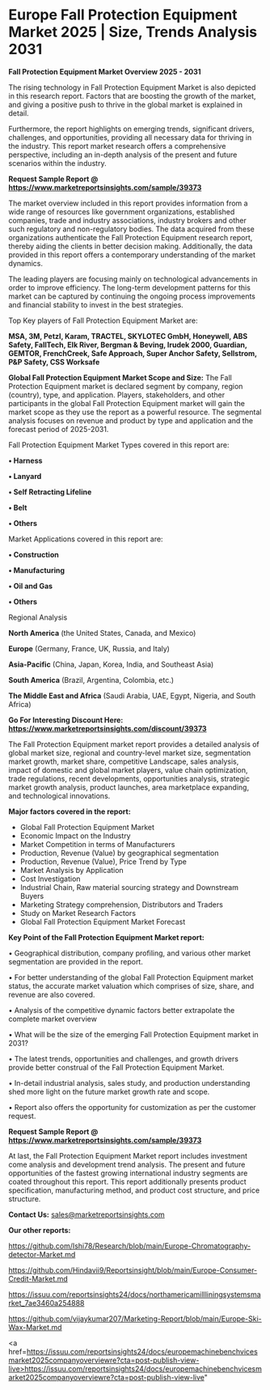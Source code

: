 # Europe Fall Protection Equipment Market 2025 | Size, Trends Analysis 2031

<Strong> Fall Protection Equipment Market Overview 2025 - 2031</strong>

The rising technology in Fall Protection Equipment Market is also depicted in this research report. Factors that are boosting the growth of the market, and giving a positive push to thrive in the global market is explained in detail.

Furthermore, the report highlights on emerging trends, significant drivers, challenges, and opportunities, providing all necessary data for thriving in the industry. This report market research offers a comprehensive perspective, including an in-depth analysis of the present and future scenarios within the industry.

<strong>Request Sample Report @ <a href=https://www.marketreportsinsights.com/sample/39373>https://www.marketreportsinsights.com/sample/39373</a></strong>

The market overview included in this report provides information from a wide range of resources like government organizations, established companies, trade and industry associations, industry brokers and other such regulatory and non-regulatory bodies. The data acquired from these organizations authenticate the Fall Protection Equipment research report, thereby aiding the clients in better decision making. Additionally, the data provided in this report offers a contemporary understanding of the market dynamics.

The leading players are focusing mainly on technological advancements in order to improve efficiency. The long-term development patterns for this market can be captured by continuing the ongoing process improvements and financial stability to invest in the best strategies.

Top Key players of Fall Protection Equipment Market are:

<strong>MSA, 3M, Petzl, Karam, TRACTEL, SKYLOTEC GmbH, Honeywell, ABS Safety, FallTech, Elk River, Bergman & Beving, Irudek 2000, Guardian, GEMTOR, FrenchCreek, Safe Approach, Super Anchor Safety, Sellstrom, P&P Safety, CSS Worksafe</strong>

<strong><b>Global Fall Protection Equipment Market Scope and Size:</b></strong>
The Fall Protection Equipment market is declared segment by company, region (country), type, and application. Players, stakeholders, and other participants in the global Fall Protection Equipment market will gain the market scope as they use the report as a powerful resource. The segmental analysis focuses on revenue and product by type and application and the forecast period of 2025-2031.

Fall Protection Equipment Market Types covered in this report are:

<strong>•  Harness

•  Lanyard

•  Self Retracting Lifeline

•  Belt

•  Others</strong>

Market Applications covered in this report are:

<strong>•  Construction

•  Manufacturing

•  Oil and Gas

•  Others</strong> 

Regional Analysis

<strong>North America</strong> (the United States, Canada, and Mexico)

<strong>Europe</strong> (Germany, France, UK, Russia, and Italy)

<strong>Asia-Pacific</strong> (China, Japan, Korea, India, and Southeast Asia)

<strong>South America</strong> (Brazil, Argentina, Colombia, etc.)

<strong>The Middle East and Africa</strong> (Saudi Arabia, UAE, Egypt, Nigeria, and South Africa)

<strong>Go For Interesting Discount Here: <a href=https://www.marketreportsinsights.com/discount/39373>https://www.marketreportsinsights.com/discount/39373</a></strong>

The Fall Protection Equipment market report provides a detailed analysis of global market size, regional and country-level market size, segmentation market growth, market share, competitive Landscape, sales analysis, impact of domestic and global market players, value chain optimization, trade regulations, recent developments, opportunities analysis, strategic market growth analysis, product launches, area marketplace expanding, and technological innovations.

<strong><b>Major factors covered in the report:</b></strong>
<ul>
  <li>Global Fall Protection Equipment Market </li>
  <li>Economic Impact on the Industry</li>
  <li>Market Competition in terms of Manufacturers</li>
  <li>Production, Revenue (Value) by geographical segmentation</li>
  <li>Production, Revenue (Value), Price Trend by Type</li>
  <li>Market Analysis by Application</li>
  <li>Cost Investigation</li>
  <li>Industrial Chain, Raw material sourcing strategy and Downstream Buyers</li>
  <li>Marketing Strategy comprehension, Distributors and Traders</li>
  <li>Study on Market Research Factors</li>
  <li>Global Fall Protection Equipment Market Forecast</li>
</ul>

<strong><b>Key Point of the Fall Protection Equipment Market report:</b></strong>

• Geographical distribution, company profiling, and various other market segmentation are provided in the report.

• For better understanding of the global Fall Protection Equipment market status, the accurate market valuation which comprises of size, share, and revenue are also covered.

• Analysis of the competitive dynamic factors better extrapolate the complete market overview

• What will be the size of the emerging Fall Protection Equipment market in 2031?

• The latest trends, opportunities and challenges, and growth drivers provide better construal of the Fall Protection Equipment Market.

• In-detail industrial analysis, sales study, and production understanding shed more light on the future market growth rate and scope.

• Report also offers the opportunity for customization as per the customer request.

<strong>Request Sample Report @ <a href=https://www.marketreportsinsights.com/sample/39373>https://www.marketreportsinsights.com/sample/39373</a></strong>

At last, the Fall Protection Equipment Market report includes investment come analysis and development trend analysis. The present and future opportunities of the fastest growing international industry segments are coated throughout this report. This report additionally presents product specification, manufacturing method, and product cost structure, and price structure.

<strong>Contact Us:</strong>
sales@marketreportsinsights.com

<strong>Our other reports:</strong>

<a href=https://github.com/Ishi78/Research/blob/main/Europe-Chromatography-detector-Market.md>https://github.com/Ishi78/Research/blob/main/Europe-Chromatography-detector-Market.md</a>

<a href=https://github.com/Hindavii9/Reportsinsight/blob/main/Europe-Consumer-Credit-Market.md>https://github.com/Hindavii9/Reportsinsight/blob/main/Europe-Consumer-Credit-Market.md</a>

<a href=https://issuu.com/reportsinsights24/docs/northamericamillliningsystemsmarket_7ae3460a254888>https://issuu.com/reportsinsights24/docs/northamericamillliningsystemsmarket_7ae3460a254888</a>

<a href=https://github.com/vijaykumar207/Marketing-Report/blob/main/Europe-Ski-Wax-Market.md>https://github.com/vijaykumar207/Marketing-Report/blob/main/Europe-Ski-Wax-Market.md</a>

<a href=https://issuu.com/reportsinsights24/docs/europemachinebenchvicesmarket2025companyoverviewre?cta=post-publish-view-live>https://issuu.com/reportsinsights24/docs/europemachinebenchvicesmarket2025companyoverviewre?cta=post-publish-view-live</a>"
